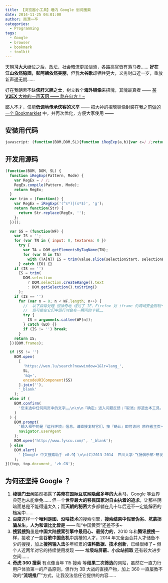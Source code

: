 ```yaml
---
title: 【浏览器小工具】墙内 Google 划词搜索
date: 2014-11-25 04:01:00
author: 南漂一卒
categories:
  - Programming
tags:
  - Google
  - browser
  - bookmark
  - toolkit
---
```


天朝**习大大**继位之后，政坛、社会暗流更加汹涌，各路高官皆有落马者…… **好在江山依然稳固，彭阿姨依然美丽**，但我**大谷歌**却牺牲更大，义务封口近一岁，重放新声遥无期……

好在我朝素不缺**侠肝义胆之士**，树立数个**海外镜像**来招魂，其魂最真者 —— [某 **V2EX** 大神的一声**天问** —— 路在何方！~][1]

鄙人不才，仅能**低调地传承侠客的义举** —— 把大神的招魂镜像封装在[我之前做的一个 Bookmarklet][2] 中，并再次优化，方便大家使用 ——

## 安装用代码

<!-- prettier-ignore-start -->
```javascript
javascript: (function(BOM,DOM,SL){function iRegExp(a,b){var c=/ /;return c.compile(a,b),c}var trim=function(){var a=iRegExp("(^s*)|(s*$)","g");return function(b){return b.replace(a,"")}}(),SS=function(WF){var TN,TA,N,n,IS="";for(TN in{input:0,textarea:0})try{TA=DOM.getElementsByTagName(TN);for(N in TA)with(TA[N])IS=trim(value.slice(selectionStart,selectionEnd))}catch(EO){}if(""==IS&&(IS=trim(DOM.selection?DOM.selection.createRange().text:DOM.getSelection().toString())),""==IS)for(n=0;n<WF.length;n++){try{IS=arguments.callee(WF[n])}catch(EO){}if(""!=IS)break}return IS}(BOM.frames);""!=SS?BOM.open(["https://wen.lu/search?newwindow=1&lr=lang_",SL,"&q=",encodeURIComponent(SS)].join(""),"_blank"):BOM.confirm("您未选中任何网页中的文字……\n\n\n『确定』进入问题反馈；『取消』即退出本工具。")?(BOM.prompt("输入框中的是『运行环境』信息，请直接复制它们，按『确认』即可访问 原作者主页～",navigator.userAgent),BOM.open("http://www.fyscu.com/","_blank")):BOM.alert("【Google 中文搜索助手 v0.9】\n\n(C)2013-2014  四川大学·飞扬俱乐部·研发部")})(top,top.document,"zh-CN");
```
<!-- prettier-ignore-end -->

## 开发用源码

```javascript
(function(BOM, DOM, SL) {
  function iRegExp(Pattern, Mode) {
    var RegEx = / /;
    RegEx.compile(Pattern, Mode);
    return RegEx;
  }
  var trim = (function() {
    var RegEx = iRegExp('(^s*)|(s*$)', 'g');
    return function(Str) {
      return Str.replace(RegEx, '');
    };
  })();

  var SS = (function(WF) {
    var IS = '';
    for (var TN in { input: 0, textarea: 0 })
      try {
        var TA = DOM.getElementsByTagName(TN);
        for (var N in TA)
          with (TA[N]) IS = trim(value.slice(selectionStart, selectionEnd));
      } catch (EO) {}
    if (IS == '')
      IS = trim(
        DOM.selection
          ? DOM.selection.createRange().text
          : DOM.getSelection().toString()
      );
    if (IS == '')
      for (var n = 0; n < WF.length; n++) {
        //  以下异常处理 很神奇地 绕过了 IE、Firefox 对 iframe 的跨域安全限制～
        //  但可能在它们中运行时会有一瞬间的卡顿……
        try {
          IS = arguments.callee(WF[n]);
        } catch (EO) {}
        if (IS != '') break;
      }
    return IS;
  })(BOM.frames);

  if (SS != '')
    BOM.open(
      [
        'https://wen.lu/search?newwindow=1&lr=lang_',
        SL,
        '&q=',
        encodeURIComponent(SS)
      ].join(''),
      '_blank'
    );
  else if (
    BOM.confirm(
      '您未选中任何网页中的文字……\n\n\n『确定』进入问题反馈；『取消』即退出本工具。'
    )
  ) {
    BOM.prompt(
      '输入框中的是『运行环境』信息，请直接复制它们，按『确认』即可访问 原作者主页～',
      navigator.userAgent
    );
    BOM.open('http://www.fyscu.com/', '_blank');
  } else
    BOM.alert(
      '【Google 中文搜索助手 v0.9】\n\n(C)2013-2014  四川大学·飞扬俱乐部·研发部'
    );
})(top, top.document, 'zh-CN');
```

## 为何还坚持 Google ？

1.  **棱镜门丑闻**虽然揭露了**美帝在国际互联网隐藏多年的大木马**，Google 等业界典范也未能幸免…… 但一个**世界最大的移民国家对自由执着的追求**，让那些阴暗面总是不能得逞太久；而**天朝的秘密**大多都躺在几十年后还不一定能解密的档案中……
2.  **百度**这样一个**唯利是图、没啥技术**的搜索引擎，**搜索结果中假冒伪劣、坑蒙拐骗丛生，人为和谐比比皆是** —— 叫“中国黄页”还差不多~
3.  **搜狐搜狗**虽是**中国大陆搜索引擎中最用心、最努力的**，2010 年和**腾讯搜搜**一样，接收了一些**谷歌中国危机**中跳槽的人才，2014 年又全面合并人才储备不少的搜搜，加上**搜狗输入法**多年积累的**语料数据、技术创新**，已经很棒了~ 但个人近两年对它的持续使用发现 —— **垃圾站屏蔽、小众站抓取** 还有较大进步空间……
4.  **奇虎 360 搜索** 有点像当年 115 搜索 等**结果二次筛选**的网站，虽然它一直力行用户体验第一的产品原则，但作为 3B 大战的直接产物，加上 360 一直屡教不改的“**流氓推广**”方式，让我没法信任它提供的内容……

[1]: http://www.v2ex.com/t/126018
[2]: http://bbs.fyscu.com/forum.php?mod=viewthread&tid=3677
